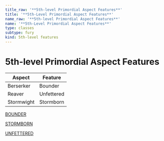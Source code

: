 ```yaml
---
title_raw: '**5th-level Primordial Aspect Features**'
title: '**5th-Level Primordial Aspect Features**'
name_raw: '**5th-level Primordial Aspect Features**'
name: '**5th-Level Primordial Aspect Features**'
type: classes
subtype: fury
kind: 5th-level features
---
```


# **5th-level Primordial Aspect Features**

| Aspect     | Feature    |
| ---------- | ---------- |
| Berserker  | Bounder    |
| Reaver     | Unfettered |
| Stormwight | Stormborn  |

[BOUNDER](./Bounder.md)

[STORMBORN](./Stormborn.md)

[UNFETTERED](./Unfettered.md)
